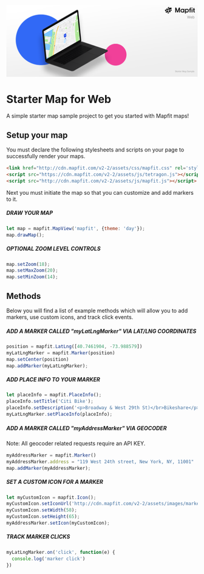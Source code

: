 ![Starter Map for Web Banner](./images/starter-map-web-banner.png)

# Starter Map for Web
A simple starter map sample project to get you started with Mapfit maps!

## Setup your map
You must declare the following stylesheets and scripts on your page to successfully render your maps.
```html
<link href="http://cdn.mapfit.com/v2-2/assets/css/mapfit.css" rel='stylesheet' />
<script src="https://cdn.mapfit.com/v2-2/assets/js/tetragon.js"></script>
<script src="http://cdn.mapfit.com/v2-2/assets/js/mapfit.js"></script>
```

Next you must initiate the map so that you can customize and add markers to it.
##### DRAW YOUR MAP
```js
let map = mapfit.MapView('mapfit', {theme: 'day'});
map.drawMap();
```

##### OPTIONAL ZOOM LEVEL CONTROLS
```js
map.setZoom(18);
map.setMaxZoom(20);
map.setMinZoom(14);
```

## Methods
Below you will find a list of example methods which will allow you to add markers, use custom icons, and track click events.

##### ADD A MARKER CALLED "myLatLngMarker" VIA LAT/LNG COORDINATES
```js
position = mapfit.LatLng([40.7461904, -73.988579])
myLatLngMarker = mapfit.Marker(position)
map.setCenter(position)
map.addMarker(myLatLngMarker);
```


##### ADD PLACE INFO TO YOUR MARKER
```js
let placeInfo = mapfit.PlaceInfo();
placeInfo.setTitle('Citi Bike');
placeInfo.setDescription('<p>Broadway & West 29th St)</br>Bikeshare</p>');
myLatLngMarker.setPlaceInfo(placeInfo);
```


##### ADD A MARKER CALLED "myAddressMarker" VIA GEOCODER
Note: All geocoder related requests require an API KEY.
```js
myAddressMarker = mapfit.Marker()
myAddressMarker.address = "119 West 24th street, New York, NY, 11001"
map.addMarker(myAddressMarker);
```


##### SET A CUSTOM ICON FOR A MARKER
```js
let myCustomIcon = mapfit.Icon();
myCustomIcon.setIconUrl('http://cdn.mapfit.com/v2-2/assets/images/markers/custom/example-custom-pin.png');
myCustomIcon.setWidth(58);
myCustomIcon.setHeight(65);
myAddressMarker.setIcon(myCustomIcon);
```


##### TRACK MARKER CLICKS
```js
myLatLngMarker.on('click', function(e) {
  console.log('marker click')
})
```
